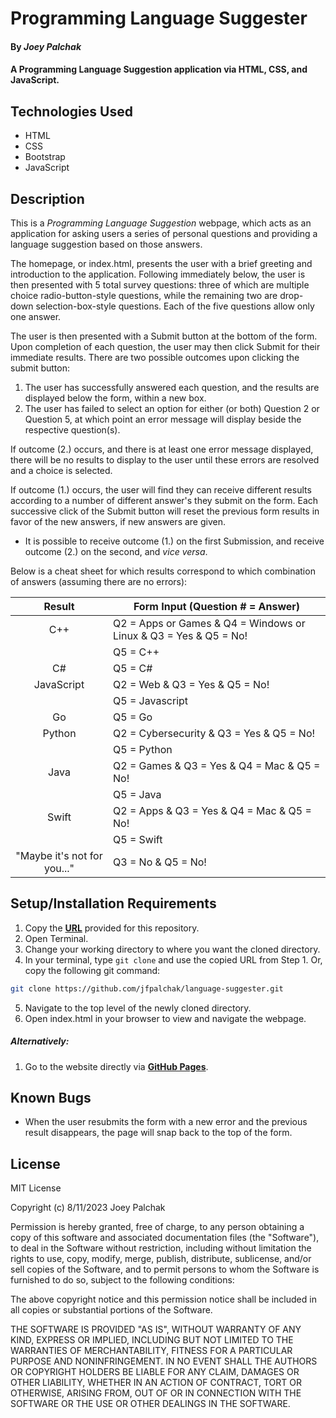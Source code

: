 # Programming Language Suggester

#### By _Joey Palchak_

#### A Programming Language Suggestion application via HTML, CSS, and JavaScript.

## Technologies Used

* HTML
* CSS
* Bootstrap
* JavaScript

## Description

This is a _Programming Language Suggestion_ webpage, which acts as an application for asking users a series of personal questions and providing a language suggestion based on those answers.

The homepage, or index.html, presents the user with a brief greeting and introduction to the application. Following immediately below, the user is then presented with 5 total survey questions: three of which are multiple choice radio-button-style questions, while the remaining two are drop-down selection-box-style questions. Each of the five questions allow only one answer.

The user is then presented with a Submit button at the bottom of the form. Upon completion of each question, the user may then click Submit for their immediate results. There are two possible outcomes upon clicking the submit button:
  1. The user has successfully answered each question, and the results are displayed below the form, within a new box.
  2. The user has failed to select an option for either (or both) Question 2 or Question 5, at which point an error message will display beside the respective question(s). 
          
If outcome (2.) occurs, and there is at least one error message displayed, there will be no results to display to the user until these errors are resolved and a choice is selected.

If outcome (1.) occurs, the user will find they can receive different results according to a number of different answer's they submit on the form. Each successive click of the Submit button will reset the previous form results in favor of the new answers, if new answers are given. 

  * It is possible to receive outcome (1.) on the first Submission, and receive outcome (2.) on the second, and _vice versa_.
 
Below is a cheat sheet for which results correspond to which combination of answers (assuming there are no errors):

| Result      | Form Input (Question # = Answer)                               |
| :-----------: | -----------                                                   |
| C++      | Q2 = Apps or Games & Q4 = Windows or Linux & Q3 = Yes & Q5 = No!   |
| | Q5 = C++                                                                    |
| C#   | Q5 = C#                                                                |
| JavaScript | Q2 = Web & Q3 = Yes & Q5 = No!                                   |
| | Q5 = Javascript                                                             |
| Go | Q5 = Go                                                                  |
| Python | Q2 = Cybersecurity & Q3 = Yes & Q5 = No!                             |
| | Q5 = Python                                                                 |
| Java | Q2 = Games & Q3 = Yes & Q4 = Mac & Q5 = No!                            |
| | Q5 = Java                                                                   |
| Swift | Q2 = Apps & Q3 = Yes & Q4 = Mac & Q5 = No!                            |
| | Q5 = Swift                                                                  |
| "Maybe it's not for you..." | Q3 = No & Q5 = No!                              |

## Setup/Installation Requirements

1. Copy the **[URL](https://github.com/jfpalchak/language-suggester.git)** provided for this repository.
2. Open Terminal.
3. Change your working directory to where you want the cloned directory.
4. In your terminal, type `git clone` and use the copied URL from Step 1. Or, copy the following git command:
```bash
git clone https://github.com/jfpalchak/language-suggester.git
```
5. Navigate to the top level of the newly cloned directory.
6. Open index.html in your browser to view and navigate the webpage.

##### _Alternatively:_

1. Go to the website directly via **[GitHub Pages](#link)**.



## Known Bugs

* When the user resubmits the form with a new error and the previous result disappears, the page will snap back to the top of the form.

## License

MIT License

Copyright (c) 8/11/2023 Joey Palchak

Permission is hereby granted, free of charge, to any person obtaining a copy of this software and associated documentation files (the "Software"), to deal in the Software without restriction, including without limitation the rights to use, copy, modify, merge, publish, distribute, sublicense, and/or sell copies of the Software, and to permit persons to whom the Software is furnished to do so, subject to the following conditions:  

The above copyright notice and this permission notice shall be included in all copies or substantial portions of the Software.  

THE SOFTWARE IS PROVIDED "AS IS", WITHOUT WARRANTY OF ANY KIND, EXPRESS OR IMPLIED, INCLUDING BUT NOT LIMITED TO THE WARRANTIES OF MERCHANTABILITY, FITNESS FOR A PARTICULAR PURPOSE AND NONINFRINGEMENT. IN NO EVENT SHALL THE AUTHORS OR COPYRIGHT HOLDERS BE LIABLE FOR ANY CLAIM, DAMAGES OR OTHER LIABILITY, WHETHER IN AN ACTION OF CONTRACT, TORT OR OTHERWISE, ARISING FROM, OUT OF OR IN CONNECTION WITH THE SOFTWARE OR THE USE OR OTHER DEALINGS IN THE SOFTWARE.